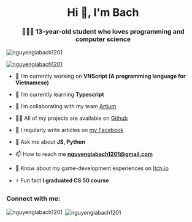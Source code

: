 <h1 align="center">Hi 👋, I'm Bach</h1>
<h3 align="center">🤖🤖🤖 13-year-old student who loves programming and computer science</h3>

<p align="left"> <img src="https://komarev.com/ghpvc/?username=nguyengiabach1201&label=Profile%20views&color=0e75b6&style=flat" alt="nguyengiabach1201" /> </p>

<p align="left"> <a href="https://github.com/ryo-ma/github-profile-trophy"><img src="https://github-profile-trophy.vercel.app/?username=nguyengiabach1201" alt="nguyengiabach1201" /></a> </p>

- 🔭 I’m currently working on **VNScript (A programming language for Vietnamese)**

- 🌱 I’m currently learning **Typescript**

- 👯 I’m collaborating with my team [Artium](https://github.com/artium-team)

- 👨‍💻 All of my projects are available on [Github](https://github.com/nguyengiabach1201?tab=repositories)

- 📝 I regularly write articles on [my Facebook](https://www.facebook.com/profile.php?id=100089037395226)

- 💬 Ask me about **JS, Python**

- 📫 How to reach me **nguyengiabach1201@gmail.com**

- 📄 Know about my game-development experiences on  [Itch.io](https://nguyengiabach1201.itch.io/)

- ⚡ Fun fact **I graduated CS 50 course**

<h3 align="left">Connect with me:</h3>
<p align="left">
</p>

<p><img align="left" src="https://github-readme-stats.vercel.app/api/top-langs?username=nguyengiabach1201&show_icons=true&locale=en&layout=compact" alt="nguyengiabach1201" /></p>

<p>&nbsp;<img align="center" src="https://github-readme-stats.vercel.app/api?username=nguyengiabach1201&show_icons=true&locale=en" alt="nguyengiabach1201" /></p>

